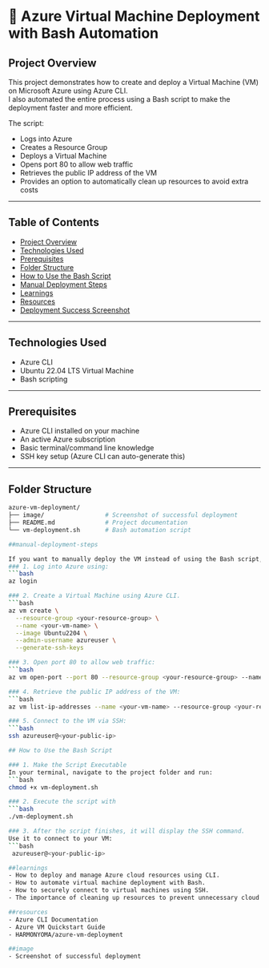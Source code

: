 # 🚀 Azure Virtual Machine Deployment with Bash Automation

## Project Overview
This project demonstrates how to create and deploy a Virtual Machine (VM) on Microsoft Azure using Azure CLI.  
I also automated the entire process using a Bash script to make the deployment faster and more efficient.

The script:
- Logs into Azure
- Creates a Resource Group
- Deploys a Virtual Machine
- Opens port 80 to allow web traffic
- Retrieves the public IP address of the VM
- Provides an option to automatically clean up resources to avoid extra costs

---

## Table of Contents
- [Project Overview](#project-overview)
- [Technologies Used](#technologies-used)
- [Prerequisites](#prerequisites)
- [Folder Structure](#folder-structure)
- [How to Use the Bash Script](#how-to-use-the-bash-script)
- [Manual Deployment Steps](#manual-deployment-steps)
- [Learnings](#learnings)
- [Resources](#resources)
- [Deployment Success Screenshot](#deployment-success-screenshot)

---

## Technologies Used
- Azure CLI
- Ubuntu 22.04 LTS Virtual Machine
- Bash scripting

---

## Prerequisites
- Azure CLI installed on your machine
- An active Azure subscription
- Basic terminal/command line knowledge
- SSH key setup (Azure CLI can auto-generate this)

---

## Folder Structure
```bash
azure-vm-deployment/
├── image/                 # Screenshot of successful deployment
├── README.md              # Project documentation
└── vm-deployment.sh       # Bash automation script

##manual-deployment-steps

If you want to manually deploy the VM instead of using the Bash script, follow these steps:
### 1. Log into Azure using:
```bash
az login

### 2. Create a Virtual Machine using Azure CLI.
```bash
az vm create \
  --resource-group <your-resource-group> \
  --name <your-vm-name> \
  --image Ubuntu2204 \
  --admin-username azureuser \
  --generate-ssh-keys

### 3. Open port 80 to allow web traffic:
```bash
az vm open-port --port 80 --resource-group <your-resource-group> --name <your-vm-name>

### 4. Retrieve the public IP address of the VM:
```bash
az vm list-ip-addresses --name <your-vm-name> --resource-group <your-resource-group>

### 5. Connect to the VM via SSH:
```bash
ssh azureuser@<your-public-ip>

## How to Use the Bash Script

### 1. Make the Script Executable
In your terminal, navigate to the project folder and run:
```bash
chmod +x vm-deployment.sh

### 2. Execute the script with
```bash
./vm-deployment.sh

### 3. After the script finishes, it will display the SSH command.
Use it to connect to your VM:
```bash
 azureuser@<your-public-ip>

##learnings
- How to deploy and manage Azure cloud resources using CLI.
- How to automate virtual machine deployment with Bash.
- How to securely connect to virtual machines using SSH.
- The importance of cleaning up resources to prevent unnecessary cloud costs.

##resources
- Azure CLI Documentation
- Azure VM Quickstart Guide
- HARMONYOMA/azure-vm-deployment

##image
- Screenshot of successful deployment